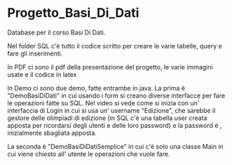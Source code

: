 # Progetto_Basi_Di_Dati
Database per il corso Basi Di Dati.

Nel folder SQL c'è tutto il codice scritto per creare le varie tabelle, query e fare gli inserimenti.

In PDF ci sono il pdf della presentazione del progetto, le varie immagini usate e il codice in latex

In Demo ci sono due demo, fatte entrambe in java.
La prima è "DemoBasiDiDati" in cui usando i form si creano diverse interfacce per fare le operazioni fatte su SQL. Nel video si vede come si inizia con un' interfaccia di Login in cui si usa un' username "Edizione<numeroEdizione>", che sarebbe il gestore delle olimpiadi di edizione <numeroEdizione> (in SQL c'è una tabella user creata apposta per ricordarsi degli utenti e delle loro password) e la password è <numeroEdizione>, inizialmente sbagliata apposta.
  
La seconda è "DemoBasiDiDatiSemplice" in cui c'è solo una classe Main in cui viene chiesto all' utente le operazioni che vuole fare.
